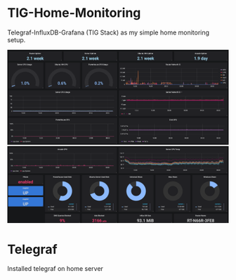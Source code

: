 # TIG-Home-Monitoring
Telegraf-InfluxDB-Grafana (TIG Stack) as my simple home monitoring setup.

![Grafana](/Pictures/Upper.png)
![Grafana](/Pictures/Lower.png)

# Telegraf
Installed telegraf on home server

